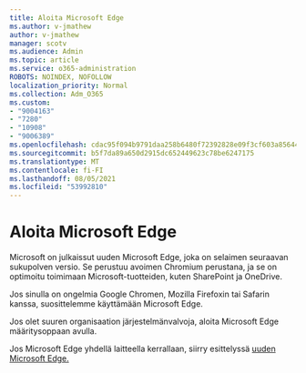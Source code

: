 ```yaml
---
title: Aloita Microsoft Edge
ms.author: v-jmathew
author: v-jmathew
manager: scotv
ms.audience: Admin
ms.topic: article
ms.service: o365-administration
ROBOTS: NOINDEX, NOFOLLOW
localization_priority: Normal
ms.collection: Adm_O365
ms.custom:
- "9004163"
- "7280"
- "10908"
- "9006389"
ms.openlocfilehash: cdac95f094b9791daa258b6480f72392828e09f3cf603a856446eda7cc6472d4
ms.sourcegitcommit: b5f7da89a650d2915dc652449623c78be6247175
ms.translationtype: MT
ms.contentlocale: fi-FI
ms.lasthandoff: 08/05/2021
ms.locfileid: "53992810"
---
```

# <a name="start-using-microsoft-edge"></a>Aloita Microsoft Edge

Microsoft on julkaissut uuden Microsoft Edge, joka on selaimen seuraavan sukupolven versio. Se perustuu avoimen Chromium perustana, ja se on optimoitu toimimaan Microsoft-tuotteiden, kuten SharePoint ja OneDrive.

Jos sinulla on ongelmia Google Chromen, Mozilla Firefoxin tai Safarin kanssa, suosittelemme käyttämään Microsoft Edge.

Jos olet suuren organisaation järjestelmänvalvoja, [](https://go.microsoft.com/fwlink/?linkid=2142423) aloita Microsoft Edge määritysoppaan avulla.

Jos Microsoft Edge yhdellä laitteella kerrallaan, siirry esittelyssä [uuden Microsoft Edge.](https://go.microsoft.com/fwlink/?linkid=2141049)
